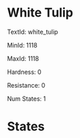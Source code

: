 # White Tulip

TextId: white_tulip

MinId: 1118

MaxId: 1118

Hardness: 0

Resistance: 0


Num States: 1

# States
```

```